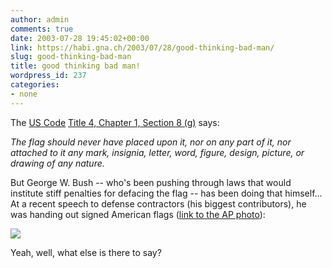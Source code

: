 ```yaml
---
author: admin
comments: true
date: 2003-07-28 19:45:02+00:00
link: https://habi.gna.ch/2003/07/28/good-thinking-bad-man/
slug: good-thinking-bad-man
title: good thinking bad man!
wordpress_id: 237
categories:
- none
---
```


The [US Code](http://www4.law.cornell.edu/uscode/) [Title 4, Chapter 1, Section 8 (g)](http://www4.law.cornell.edu/uscode/4/8.html) says:



_The flag should never have placed upon it, nor on any part of it, nor attached to it any mark, insignia, letter, word, figure, design, picture, or drawing of any nature._



But George W. Bush -- who's been pushing through laws that would institute stiff penalties for defacing the flag -- has been doing that himself... At a recent speech to defense contractors (his biggest contributors), he was handing out signed American flags ([link to the AP photo](http://story.news.yahoo.com/news?tmpl=story&u=/030725/168/4s8z4.html)):   


[![](https://habi.gna.ch/blog/images/bush-tm.jpg)](https://habi.gna.ch/blog/images/bush.jpg)  


Yeah, well, what else is there to say?
